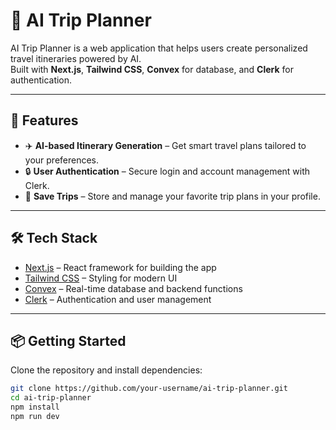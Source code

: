 # 🧳 AI Trip Planner

AI Trip Planner is a web application that helps users create personalized travel itineraries powered by AI.  
Built with **Next.js**, **Tailwind CSS**, **Convex** for database, and **Clerk** for authentication.

---

## 🚀 Features

- ✈️ **AI-based Itinerary Generation** – Get smart travel plans tailored to your preferences.  
- 🔒 **User Authentication** – Secure login and account management with Clerk.  
- 💾 **Save Trips** – Store and manage your favorite trip plans in your profile.  

---

## 🛠️ Tech Stack

- [Next.js](https://nextjs.org/) – React framework for building the app  
- [Tailwind CSS](https://tailwindcss.com/) – Styling for modern UI  
- [Convex](https://convex.dev/) – Real-time database and backend functions  
- [Clerk](https://clerk.com/) – Authentication and user management  


---

## 📦 Getting Started

Clone the repository and install dependencies:

```bash
git clone https://github.com/your-username/ai-trip-planner.git
cd ai-trip-planner
npm install
npm run dev

